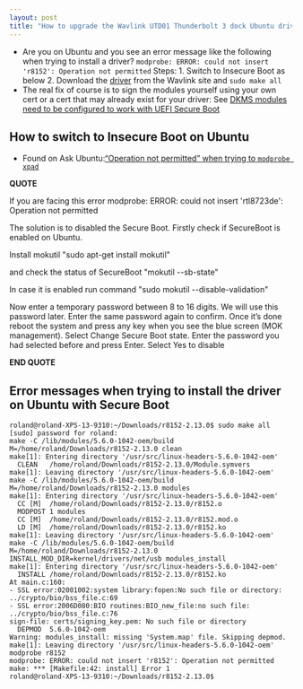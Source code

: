 ```yaml
---
layout: post
title: "How to upgrade the Wavlink UTD01 Thunderbolt 3 dock Ubuntu driver: switch to insecure boot; download, compile and install firmware from Wavlink's site"
---
```

* Are you on Ubuntu and you see an  error message like the following when trying to install a driver? `modprobe: ERROR: could not insert 'r8152': Operation not permitted`
Steps: 1. Switch to Insecure Boot as below 2. Download the [driver](https://files2.wavlink.com/drivers/PC-peripherals/RTL8153/RTL8153_Driver_Unix%20(Linux).zip)  from the Wavlink site and `sudo make all`
* The real fix of course is to sign the modules yourself using your own cert or a cert that may already exist for your driver: See [DKMS modules need to be configured to work with UEFI Secure Boot](https://wiki.ubuntu.com/UEFI/SecureBoot/DKMS)

## How to switch to Insecure Boot on Ubuntu

* Found on Ask Ubuntu:[“Operation not permitted” when trying to `modprobe xpad`](https://askubuntu.com/questions/1114867/operation-not-permitted-when-trying-to-modprobe-xpad) 

**QUOTE**

If you are facing this error modprobe: ERROR: could not insert 'rtl8723de': Operation not permitted

  The solution is to disabled the Secure Boot. Firstly check if SecureBoot is enabled on Ubuntu.

  Install mokutil "sudo apt-get install mokutil"

  and check the status of SecureBoot "mokutil --sb-state"

  In case it is enabled run command "sudo mokutil --disable-validation"

  Now enter a temporary password between 8 to 16 digits. We will use this password later. Enter the same password again to confirm. Once it’s done reboot the system and press any key when you see the blue screen (MOK management). Select Change Secure Boot state. Enter the password you had selected before and press Enter. Select Yes to disable 

**END QUOTE**


## Error messages when trying to install the driver on Ubuntu with Secure Boot

```
roland@roland-XPS-13-9310:~/Downloads/r8152-2.13.0$ sudo make all
[sudo] password for roland: 
make -C /lib/modules/5.6.0-1042-oem/build M=/home/roland/Downloads/r8152-2.13.0 clean
make[1]: Entering directory '/usr/src/linux-headers-5.6.0-1042-oem'
  CLEAN   /home/roland/Downloads/r8152-2.13.0/Module.symvers
make[1]: Leaving directory '/usr/src/linux-headers-5.6.0-1042-oem'
make -C /lib/modules/5.6.0-1042-oem/build M=/home/roland/Downloads/r8152-2.13.0 modules
make[1]: Entering directory '/usr/src/linux-headers-5.6.0-1042-oem'
  CC [M]  /home/roland/Downloads/r8152-2.13.0/r8152.o
  MODPOST 1 modules
  CC [M]  /home/roland/Downloads/r8152-2.13.0/r8152.mod.o
  LD [M]  /home/roland/Downloads/r8152-2.13.0/r8152.ko
make[1]: Leaving directory '/usr/src/linux-headers-5.6.0-1042-oem'
make -C /lib/modules/5.6.0-1042-oem/build M=/home/roland/Downloads/r8152-2.13.0 INSTALL_MOD_DIR=kernel/drivers/net/usb modules_install
make[1]: Entering directory '/usr/src/linux-headers-5.6.0-1042-oem'
  INSTALL /home/roland/Downloads/r8152-2.13.0/r8152.ko
At main.c:160:
- SSL error:02001002:system library:fopen:No such file or directory: ../crypto/bio/bss_file.c:69
- SSL error:2006D080:BIO routines:BIO_new_file:no such file: ../crypto/bio/bss_file.c:76
sign-file: certs/signing_key.pem: No such file or directory
  DEPMOD  5.6.0-1042-oem
Warning: modules_install: missing 'System.map' file. Skipping depmod.
make[1]: Leaving directory '/usr/src/linux-headers-5.6.0-1042-oem'
modprobe r8152
modprobe: ERROR: could not insert 'r8152': Operation not permitted
make: *** [Makefile:42: install] Error 1
roland@roland-XPS-13-9310:~/Downloads/r8152-2.13.0$
```